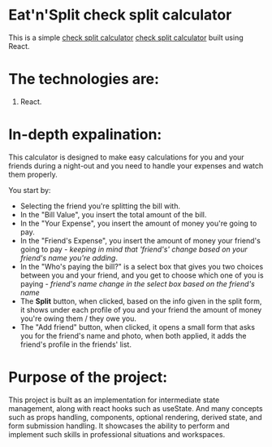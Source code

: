 # Eat'n'Split check split calculator

This is a simple [check split calculator](https://adhamhamed.github.io/Eat-n-Split/) <a href="https://adhamhamed.github.io/Eat-n-Split/" target="blank">check split calculator</a> built using React.

# The technologies are:
1. React.

# In-depth expalination:
This calculator is designed to make easy calculations for you and your friends during a night-out and you need to handle your expenses and watch them properly.

You start by:
- Selecting the friend you're splitting the bill with.
- In the "Bill Value", you insert the total amount of the bill.
- In the "Your Expense", you insert the amount of money you're going to pay.
- In the "Friend's Expense", you insert the amount of money your friend's going to pay - *keeping in mind that 'friend's' change based on your friend's name you're adding*.
- In the "Who's paying the bill?" is a select box that gives you two choices between you and your friend, and you get to choose which one of you is paying - *friend's name change in the select box based on the friend's name*
- The **Split** button, when clicked, based on the info given in the split form, it shows under each profile of you and your friend the amount of money you're owing them / they owe you.
- The "Add friend" button, when clicked, it opens a small form that asks you for the friend's name and photo, when both applied, it adds the friend's profile in the friends' list.

# Purpose of the project:
This project is built as an implementation for intermediate state management, along with react hooks such as useState. And many concepts such as props handling, components, optional rendering, derived state, and form submission handling. It showcases the ability to perform and implement such skills in professional situations and workspaces.
